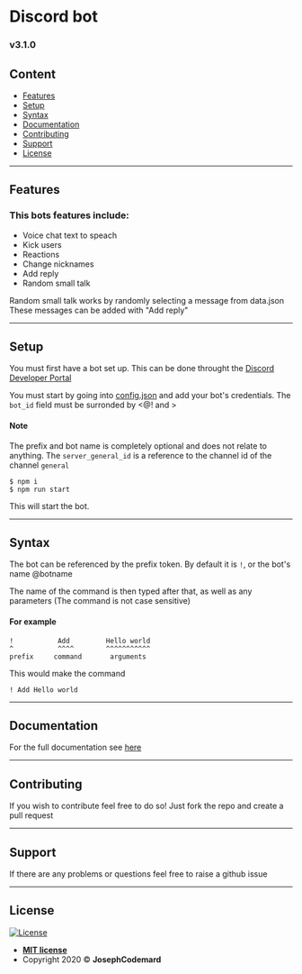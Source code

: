 # Discord bot #

### v3.1.0 ###



## Content ##

* [Features](#Features)
* [Setup](#Setup)
* [Syntax](#Syntax)
* [Documentation](#Documentation)
* [Contributing](#Contributing)
* [Support](#Support)
* [License](#License)

---

## Features ##

### This bots features include: ###

* Voice chat text to speach
* Kick users
* Reactions
* Change nicknames
* Add reply
* Random small talk

Random small talk works by randomly selecting a message from data.json
These messages can be added with "Add reply"

---

## Setup ##

You must first have a bot set up. This can be done throught the [Discord Developer Portal](https://discord.com/developers/applications)

You must start by going into [config.json](../master/src/config.json) and add your bot's credentials.
The `bot_id` field must be surronded by <@! and >


#### Note ####

The prefix and bot name is completely optional and does not relate to anything.
The `server_general_id` is a reference to the channel id of the channel `general`


```shell
$ npm i
$ npm run start
```

This will start the bot.

---

## Syntax ##

The bot can be referenced by the prefix token.
By default it is `!`, or the bot's name @botname

The name of the command is then typed after that, as well as any parameters
(The command is not case sensitive)

#### For example ####


```
!           Add         Hello world
^           ^^^^        ^^^^^^^^^^^
prefix     command       arguments
```

This would make the command 

`! Add Hello world`

---

## Documentation ##

For the full documentation see [here](https://docs.google.com/document/d/1Q-QJQpZAZfQJVh2a2zUgiDgl5yPSANknOgWARUjGSc4/edit?usp=sharing)

---

## Contributing ##

If you wish to contribute feel free to do so!
Just fork the repo and create a pull request

---

## Support ##

If there are any problems or questions feel free to raise a github issue

---

## License ##

[![License](http://img.shields.io/:license-mit-blue.svg?style=flat-square)](http://badges.mit-license.org)

- **[MIT license](http://opensource.org/licenses/mit-license.php)**
- Copyright 2020 © <b>JosephCodemard</b>